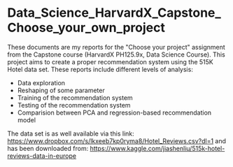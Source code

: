 # Data_Science_HarvardX_Capstone_Choose_your_own_project

These documents are my reports for the "Choose your project" assignment from the Capstone course (HarvardX PH125.9x, Data Science Course). 
This project aims to create a proper recommendation system using the 515K Hotel data set. These reports include different levels of analysis:

- Data exploration
- Reshaping of some parameter
- Training of the recommendation system
- Testing of the recommendation system 
- Comparision between PCA and regression-based recommendation model

The data set is as well available via this link: https://www.dropbox.com/s/lkxeeb7kp0ryma8/Hotel_Reviews.csv?dl=1 and has been downloaded from: https://www.kaggle.com/jiashenliu/515k-hotel-reviews-data-in-europe

